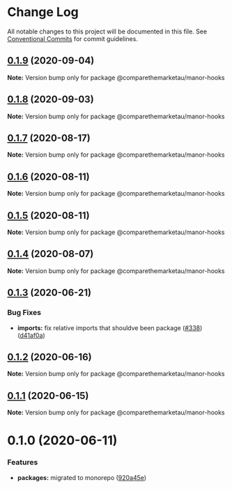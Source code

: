 # Change Log

All notable changes to this project will be documented in this file.
See [Conventional Commits](https://conventionalcommits.org) for commit guidelines.

## [0.1.9](https://github.com/comparethemarketau/manor-react/compare/@comparethemarketau/manor-hooks@0.1.8...@comparethemarketau/manor-hooks@0.1.9) (2020-09-04)

**Note:** Version bump only for package @comparethemarketau/manor-hooks





## [0.1.8](https://github.com/comparethemarketau/manor-react/compare/@comparethemarketau/manor-hooks@0.1.7...@comparethemarketau/manor-hooks@0.1.8) (2020-09-03)

**Note:** Version bump only for package @comparethemarketau/manor-hooks





## [0.1.7](https://github.com/comparethemarketau/manor-react/compare/@comparethemarketau/manor-hooks@0.1.6...@comparethemarketau/manor-hooks@0.1.7) (2020-08-17)

**Note:** Version bump only for package @comparethemarketau/manor-hooks





## [0.1.6](https://github.com/comparethemarketau/manor-react/compare/@comparethemarketau/manor-hooks@0.1.5...@comparethemarketau/manor-hooks@0.1.6) (2020-08-11)

**Note:** Version bump only for package @comparethemarketau/manor-hooks





## [0.1.5](https://github.com/comparethemarketau/manor-react/compare/@comparethemarketau/manor-hooks@0.1.4...@comparethemarketau/manor-hooks@0.1.5) (2020-08-11)

**Note:** Version bump only for package @comparethemarketau/manor-hooks





## [0.1.4](https://github.com/comparethemarketau/manor-react/compare/@comparethemarketau/manor-hooks@0.1.3...@comparethemarketau/manor-hooks@0.1.4) (2020-08-07)

**Note:** Version bump only for package @comparethemarketau/manor-hooks





## [0.1.3](https://github.com/comparethemarketau/manor-react/compare/@comparethemarketau/manor-hooks@0.1.2...@comparethemarketau/manor-hooks@0.1.3) (2020-06-21)


### Bug Fixes

* **imports:** fix relative imports that shouldve been package ([#338](https://github.com/comparethemarketau/manor-react/issues/338)) ([d41af0a](https://github.com/comparethemarketau/manor-react/commit/d41af0aea1f21e2fd30d281301648d44fc566da4))





## [0.1.2](https://github.com/comparethemarketau/manor-react/compare/@comparethemarketau/manor-hooks@0.1.1...@comparethemarketau/manor-hooks@0.1.2) (2020-06-16)

**Note:** Version bump only for package @comparethemarketau/manor-hooks





## [0.1.1](https://github.com/comparethemarketau/manor-react/compare/@comparethemarketau/manor-hooks@0.1.0...@comparethemarketau/manor-hooks@0.1.1) (2020-06-15)

**Note:** Version bump only for package @comparethemarketau/manor-hooks





# 0.1.0 (2020-06-11)


### Features

* **packages:** migrated to monorepo ([920a45e](https://github.com/comparethemarketau/manor-react/commit/920a45ec4b40a19de32f39f29693cbe1b1f314ae))
